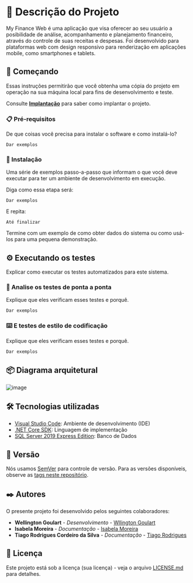 # 🔎 Descrição do Projeto

My Finance Web é uma aplicação que visa oferecer ao seu usuário a posibilidade de análise, acompanhamento e planejamento financeiro, através do controle de suas receitas e despesas. Foi desenvolvido para plataformas web com design responsivo para renderização em aplicações mobile, como smartphones e tablets.

## 🚀 Começando

Essas instruções permitirão que você obtenha uma cópia do projeto em operação na sua máquina local para fins de desenvolvimento e teste.

Consulte **[Implantação](#-implanta%C3%A7%C3%A3o)** para saber como implantar o projeto.

### 📋 Pré-requisitos

De que coisas você precisa para instalar o software e como instalá-lo?

```
Dar exemplos
```

### 🔧 Instalação

Uma série de exemplos passo-a-passo que informam o que você deve executar para ter um ambiente de desenvolvimento em execução.

Diga como essa etapa será:

```
Dar exemplos
```

E repita:

```
Até finalizar
```

Termine com um exemplo de como obter dados do sistema ou como usá-los para uma pequena demonstração.

## ⚙️ Executando os testes

Explicar como executar os testes automatizados para este sistema.

### 🔩 Analise os testes de ponta a ponta

Explique que eles verificam esses testes e porquê.

```
Dar exemplos
```

### ⌨️ E testes de estilo de codificação

Explique que eles verificam esses testes e porquê.

```
Dar exemplos
```

## 📦 Diagrama arquitetural

![image](https://github.com/tiagoRCS/myFinanceWeb/assets/148597848/f06b2fb3-00bd-4014-97ef-77237c82e404)


## 🛠️ Tecnologias utilizadas

* [Visual Studio Code](https://code.visualstudio.com/download): Ambiente de desenvolvimento (IDE)
* [.NET Core SDK](https://dotnet.microsoft.com/en-us/download): Linguagem de implementação
* [SQL Server 2019 Express Edition](https://www.microsoft.com/pt-br/sql-server/sql-server-downloads): Banco de Dados


## 📌 Versão

Nós usamos [SemVer](http://semver.org/) para controle de versão. Para as versões disponíveis, observe as [tags neste repositório](https://github.com/suas/tags/do/projeto). 

## ✒️ Autores

O presente projeto foi desenvolvido pelos seguintes colaboradores:

* **Wellington Goulart** - *Desenvolvimento* - [Wllington Goulart](https://github.com/linkParaPerfil)
* **Isabela Moreira** - *Documentação* - [Isabela Moreira](https://github.com/linkParaPerfil)
* **Tiago Rodrigues Cordeiro da Silva** - *Documentação* - [Tiago Rodrigues](https://github.com/tiagoRCS/)


## 📄 Licença

Este projeto está sob a licença (sua licença) - veja o arquivo [LICENSE.md](https://github.com/usuario/projeto/licenca) para detalhes.
